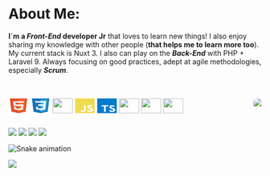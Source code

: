 #  About Me:

**I´m a *Front-End* developer Jr** that loves to learn new things! I also enjoy sharing my knowledge with other people (**that helps me to learn more too**). My current stack is Nuxt 3. I also can play on the **_Back-End_** with PHP + Laravel 9. Always focusing on good practices, adept at agile methodologies, especially **_Scrum_**.
<br><br>

<div style="display: inline_block"><br>
  <img align="center" height="30" width="40" src="https://raw.githubusercontent.com/devicons/devicon/master/icons/html5/html5-original.svg">
  <img align="center" height="30" width="40" src="https://raw.githubusercontent.com/devicons/devicon/master/icons/css3/css3-original.svg">
  <img align="center" height="30" width="40" src="https://cdn.jsdelivr.net/gh/devicons/devicon/icons/sass/sass-original.svg">
  <img align="center" height="30" width="40" src="https://raw.githubusercontent.com/devicons/devicon/master/icons/javascript/javascript-plain.svg">
  <img align="center" height="30" width="40" src="https://raw.githubusercontent.com/devicons/devicon/master/icons/typescript/typescript-plain.svg">
  <img align="center" height="30" width="40" src="https://cdn.jsdelivr.net/gh/devicons/devicon/icons/nuxtjs/nuxtjs-original.svg">
  <img align="center" height="30" width="40" src="https://cdn.jsdelivr.net/gh/devicons/devicon/icons/php/php-plain.svg">
  <img align="center" height="30" width="40" src="https://cdn.jsdelivr.net/gh/devicons/devicon/icons/laravel/laravel-plain-wordmark.svg">
  
  <img align="right" height="150" style="border-radius:50px;" src="https://j.gifs.com/u7i.gif">
</div>
  
  ##
 
<div> 
  <a href="https://www.youtube.com/channel/UC7wmIy-HRhbLPulbh7pqIqg" target="_blank"><img src="https://img.shields.io/badge/YouTube-FF0000?style=for-the-badge&logo=youtube&logoColor=white" target="_blank"></a>
  <a href="https://www.instagram.com/blackberry._403" target="_blank"><img src="https://img.shields.io/badge/-Instagram-%23E4405F?style=for-the-badge&logo=instagram&logoColor=white" target="_blank"></a> 
  <a href = "mailto:victor.martiins74@gmail.com"><img src="https://img.shields.io/badge/-Gmail-%23333?style=for-the-badge&logo=gmail&logoColor=white" target="_blank"></a>
  <a href="https://www.linkedin.com/in/victor-martins-667687232/" target="_blank"><img src="https://img.shields.io/badge/-LinkedIn-%230077B5?style=for-the-badge&logo=linkedin&logoColor=white" target="_blank"></a> 
  
</div>
  
  ![Snake animation](https://github.com/adudecoder/adudecoder/blob/output/github-contribution-grid-snake.svg)
  
  [![](https://visitcount.itsvg.in/api?id=adudecoder&icon=2&color=12)](https://visitcount.itsvg.in)
  
</div>
